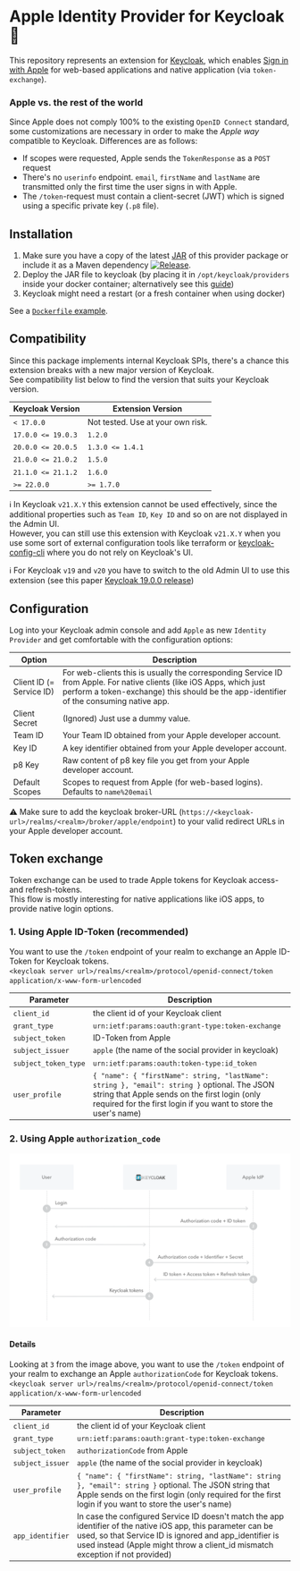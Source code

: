 # Apple Identity Provider for Keycloak :apple:

This repository represents an extension for [Keycloak](https://www.keycloak.org), which
enables [Sign in with Apple](https://developer.apple.com/documentation/sign_in_with_apple) for web-based applications and native
application (via `token-exchange`).

### Apple vs. the rest of the world

Since Apple does not comply 100% to the existing `OpenID Connect` standard, some customizations are necessary in order to make the _Apple
way_
compatible to Keycloak. Differences are as follows:

- If scopes were requested, Apple sends the `TokenResponse` as a `POST` request
- There's no `userinfo` endpoint. `email`, `firstName` and `lastName` are transmitted only the first time the user signs in with Apple.
- The `/token`-request must contain a client-secret (JWT) which is signed using a specific private key (`.p8` file).

## Installation

1. Make sure you have a copy of the latest [JAR](https://github.com/klausbetz/apple-identity-provider-keycloak/releases/latest) of this
   provider package or include it as a Maven dependency <a href="https://jitpack.io/#klausbetz/apple-identity-provider-keycloak">
   <img src="https://jitpack.io/v/klausbetz/apple-identity-provider-keycloak.svg" alt="Release"></a>.
2. Deploy the JAR file to keycloak (by placing it in `/opt/keycloak/providers` inside your docker container; alternatively see
   this [guide](https://www.keycloak.org/docs/latest/server_development/index.html#registering-provider-implementations))
3. Keycloak might need a restart (or a fresh container when using docker)

See a [`Dockerfile` example](docs/README_docker_installation.md).

## Compatibility

Since this package implements internal Keycloak SPIs, there's a chance this extension breaks with a new major version of Keycloak.  
See compatibility list below to find the version that suits your Keycloak version.

| Keycloak Version   | Extension Version                 |
|--------------------|-----------------------------------|
| `< 17.0.0`         | Not tested. Use at your own risk. |
| `17.0.0 <= 19.0.3` | `1.2.0`                           |
| `20.0.0 <= 20.0.5` | `1.3.0 <= 1.4.1`                  |
| `21.0.0 <= 21.0.2` | `1.5.0`                           |
| `21.1.0 <= 21.1.2` | `1.6.0`                           |
| `>= 22.0.0`        | `>= 1.7.0`                        |

:information_source: In Keycloak `v21.X.Y` this extension cannot be used effectively, since the additional properties such
as `Team ID`, `Key ID`
and so on are not displayed in the Admin UI.   
However, you can still use this extension with Keycloak `v21.X.Y` when you use some sort of external configuration tools like terraform or
[keycloak-config-cli](https://github.com/adorsys/keycloak-config-cli) where you do not rely on Keycloak's UI.

:information_source: For Keycloak `v19` and `v20` you have to switch to the old Admin UI to use this extension (see this
paper [Keycloak 19.0.0 release](https://www.keycloak.org/2022/07/keycloak-1900-released.html#_new_admin_console_is_now_the_default_console))

## Configuration

Log into your Keycloak admin console and add `Apple` as new `Identity Provider` and get comfortable with the configuration options:

| Option                   | Description                                                                                                                                                                                                     |
|--------------------------|-----------------------------------------------------------------------------------------------------------------------------------------------------------------------------------------------------------------|
| Client ID (= Service ID) | For web-clients this is usually the corresponding Service ID from Apple. For native clients (like iOS Apps, which just perform a token-exchange) this should be the app-identifier of the consuming native app. |
| Client Secret            | (Ignored) Just use a dummy value.                                                                                                                                                                               |
| Team ID                  | Your Team ID obtained from your Apple developer account.                                                                                                                                                        |
| Key ID                   | A key identifier obtained from your Apple developer account.                                                                                                                                                    |
| p8 Key                   | Raw content of p8 key file you get from your Apple developer account.                                                                                                                                           |
| Default Scopes           | Scopes to request from Apple (for web-based logins). Defaults to `name%20email`                                                                                                                                 |

:warning: Make sure to add the keycloak broker-URL (`https://<keycloak-url>/realms/<realm>/broker/apple/endpoint`) to your valid redirect
URLs in your Apple developer account.

## Token exchange

Token exchange can be used to trade Apple tokens for Keycloak access- and refresh-tokens.  
This flow is mostly interesting for native applications like iOS apps, to provide native login options.

### 1. Using Apple ID-Token (recommended)

You want to use the `/token` endpoint of your realm to exchange an Apple ID-Token for Keycloak tokens.  
`<keycloak server url>/realms/<realm>/protocol/openid-connect/token`  
`application/x-www-form-urlencoded`

| Parameter            | Description                                                                                                                                                                                                       |
|----------------------|-------------------------------------------------------------------------------------------------------------------------------------------------------------------------------------------------------------------|
| `client_id`          | the client id of your Keycloak client                                                                                                                                                                             |
| `grant_type`         | `urn:ietf:params:oauth:grant-type:token-exchange`                                                                                                                                                                 |
| `subject_token`      | ID-Token from Apple                                                                                                                                                                                               |
| `subject_issuer`     | `apple` (the name of the social provider in keycloak)                                                                                                                                                             |
| `subject_token_type` | `urn:ietf:params:oauth:token-type:id_token`                                                                                                                                                                       |
| `user_profile`       | `{ "name": { "firstName": string, "lastName": string }, "email": string }` optional. The JSON string that Apple sends on the first login (only required for the first login if you want to store the user's name) |

### 2. Using Apple `authorization_code`

![token exchange](docs/token_exchange.png)

#### Details

Looking at `3` from the image above, you want to use the `/token` endpoint of your realm to exchange an Apple `authorizationCode` for
Keycloak tokens.  
`<keycloak server url>/realms/<realm>/protocol/openid-connect/token`  
`application/x-www-form-urlencoded`

| Parameter        | Description                                                                                                                                                                                                                                               |
|------------------|-----------------------------------------------------------------------------------------------------------------------------------------------------------------------------------------------------------------------------------------------------------|
| `client_id`      | the client id of your Keycloak client                                                                                                                                                                                                                     |
| `grant_type`     | `urn:ietf:params:oauth:grant-type:token-exchange`                                                                                                                                                                                                         |
| `subject_token`  | `authorizationCode` from Apple                                                                                                                                                                                                                            |
| `subject_issuer` | `apple` (the name of the social provider in keycloak)                                                                                                                                                                                                     |
| `user_profile`   | `{ "name": { "firstName": string, "lastName": string }, "email": string }` optional. The JSON string that Apple sends on the first login (only required for the first login  if you want to store the user's name)                                        |
| `app_identifier` | In case the configured Service ID doesn't match the app identifier of the native iOS app, this parameter can be used, so that Service ID is ignored and app_identifier is used instead (Apple might throw a client_id mismatch exception if not provided) |

